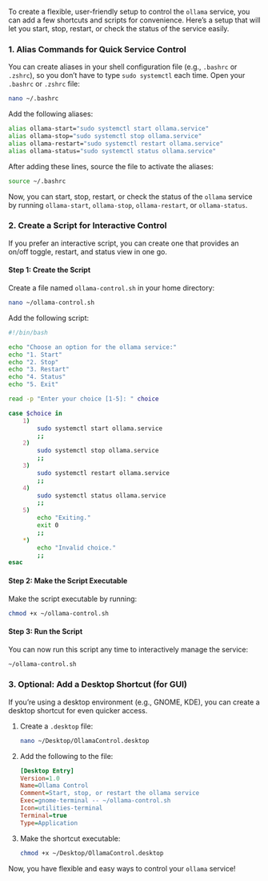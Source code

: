 To create a flexible, user-friendly setup to control the `ollama` service, you can add a few shortcuts and scripts for convenience. Here’s a setup that will let you start, stop, restart, or check the status of the service easily.

### 1. **Alias Commands for Quick Service Control**

You can create aliases in your shell configuration file (e.g., `.bashrc` or `.zshrc`), so you don’t have to type `sudo systemctl` each time. Open your `.bashrc` or `.zshrc` file:

```bash
nano ~/.bashrc
```

Add the following aliases:

```bash
alias ollama-start="sudo systemctl start ollama.service"
alias ollama-stop="sudo systemctl stop ollama.service"
alias ollama-restart="sudo systemctl restart ollama.service"
alias ollama-status="sudo systemctl status ollama.service"
```

After adding these lines, source the file to activate the aliases:

```bash
source ~/.bashrc
```

Now, you can start, stop, restart, or check the status of the `ollama` service by running `ollama-start`, `ollama-stop`, `ollama-restart`, or `ollama-status`.

### 2. **Create a Script for Interactive Control**

If you prefer an interactive script, you can create one that provides an on/off toggle, restart, and status view in one go.

#### Step 1: Create the Script

Create a file named `ollama-control.sh` in your home directory:

```bash
nano ~/ollama-control.sh
```

Add the following script:

```bash
#!/bin/bash

echo "Choose an option for the ollama service:"
echo "1. Start"
echo "2. Stop"
echo "3. Restart"
echo "4. Status"
echo "5. Exit"

read -p "Enter your choice [1-5]: " choice

case $choice in
    1)
        sudo systemctl start ollama.service
        ;;
    2)
        sudo systemctl stop ollama.service
        ;;
    3)
        sudo systemctl restart ollama.service
        ;;
    4)
        sudo systemctl status ollama.service
        ;;
    5)
        echo "Exiting."
        exit 0
        ;;
    *)
        echo "Invalid choice."
        ;;
esac
```

#### Step 2: Make the Script Executable

Make the script executable by running:

```bash
chmod +x ~/ollama-control.sh
```

#### Step 3: Run the Script

You can now run this script any time to interactively manage the service:

```bash
~/ollama-control.sh
```

### 3. **Optional: Add a Desktop Shortcut (for GUI)**

If you’re using a desktop environment (e.g., GNOME, KDE), you can create a desktop shortcut for even quicker access.

1. Create a `.desktop` file:
   ```bash
   nano ~/Desktop/OllamaControl.desktop
   ```

2. Add the following to the file:

   ```ini
   [Desktop Entry]
   Version=1.0
   Name=Ollama Control
   Comment=Start, stop, or restart the ollama service
   Exec=gnome-terminal -- ~/ollama-control.sh
   Icon=utilities-terminal
   Terminal=true
   Type=Application
   ```

3. Make the shortcut executable:

   ```bash
   chmod +x ~/Desktop/OllamaControl.desktop
   ```

Now, you have flexible and easy ways to control your `ollama` service!
